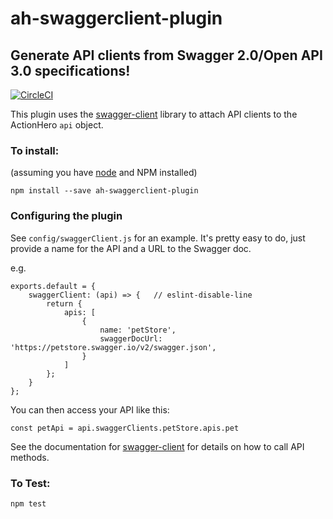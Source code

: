 # ah-swaggerclient-plugin

## Generate API clients from Swagger 2.0/Open API 3.0 specifications!

[![CircleCI](https://circleci.com/gh/etorrejon/ah-swaggerclient-plugin.svg?style=svg)](https://circleci.com/gh/etorrejon/ah-swaggerclient-plugin)

This plugin uses the [swagger-client](https://www.npmjs.com/package/swagger-client) library to attach API clients to the ActionHero `api` object.

### To install:
(assuming you have [node](http://nodejs.org/) and NPM installed)

`npm install --save ah-swaggerclient-plugin`

### Configuring the plugin

See `config/swaggerClient.js` for an example. It's pretty easy to do, just provide a name for the API and a URL to the Swagger doc.

e.g.

```
exports.default = {
    swaggerClient: (api) => {   // eslint-disable-line
        return {
            apis: [
                {
                    name: 'petStore',
                    swaggerDocUrl: 'https://petstore.swagger.io/v2/swagger.json',
                }
            ]
        };
    }
};
```

You can then access your API like this:

`const petApi = api.swaggerClients.petStore.apis.pet`

See the documentation for [swagger-client](https://github.com/swagger-api/swagger-js#constructor-and-methods) for details on how to call API methods.

### To Test:
`npm test`
